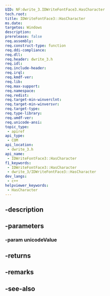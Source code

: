```yaml
---
UID: NF:dwrite_3.IDWriteFontFace3.HasCharacter
tech.root: 
title: IDWriteFontFace3::HasCharacter
ms.date: 
targetos: Windows
description: 
prerelease: false
req.assembly: 
req.construct-type: function
req.ddi-compliance: 
req.dll: 
req.header: dwrite_3.h
req.idl: 
req.include-header: 
req.irql: 
req.kmdf-ver: 
req.lib: 
req.max-support: 
req.namespace: 
req.redist: 
req.target-min-winverclnt: 
req.target-min-winversvr: 
req.target-type: 
req.type-library: 
req.umdf-ver: 
req.unicode-ansi: 
topic_type:
 - apiref
api_type:
 - COM
api_location:
 - dwrite_3.h
api_name:
 - IDWriteFontFace3::HasCharacter
f1_keywords:
 - IDWriteFontFace3::HasCharacter
 - dwrite_3/IDWriteFontFace3::HasCharacter
dev_langs:
 - c++
helpviewer_keywords:
 - HasCharacter
---
```


## -description

## -parameters

### -param unicodeValue

## -returns

## -remarks

## -see-also

